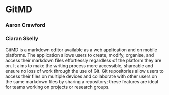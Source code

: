 # GitMD

### Aaron Crawford
### Ciaran Skelly

GitMD is a markdown editor available as a web application and on mobile platforms. The application allows users to create, modify, organise, and access their markdown files effortlessly regardless of the platform they are on. It aims to make the writing process more accessible, shareable and ensure no loss of work through the use of Git. Git repositories allow users to access their files on multiple devices and collaborate with other users on the same markdown files by sharing a repository; these features are ideal for teams working on projects or research groups.

